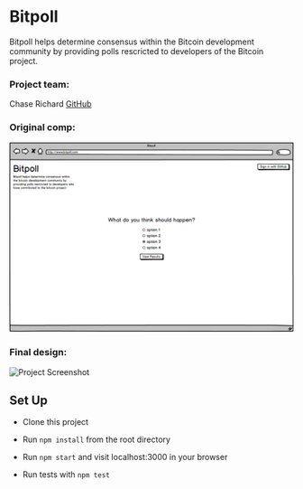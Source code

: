 # Bitpoll

Bitpoll helps determine consensus within the Bitcoin development community by providing polls rescricted to developers of the Bitcoin project.

### Project team:

Chase Richard [GitHub](https://github.com/hmmChase)

### Original comp:

![Comp Spec](./assets/bitpoll1.png)

### Final design:

![Project Screenshot](./assets/Bitpoll-final-1.png.png)

## Set Up

* Clone this project

* Run `npm install` from the root directory

* Run `npm start` and visit localhost:3000 in your browser

* Run tests with `npm test`

